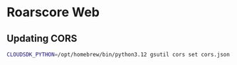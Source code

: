 # Roarscore Web

## Updating CORS

```bash
CLOUDSDK_PYTHON=/opt/homebrew/bin/python3.12 gsutil cors set cors.json gs://roarscore-1ddf5.firebasestorage.app
```
